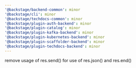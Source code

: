 ```yaml
---
'@backstage/backend-common': minor
'@backstage/cli': minor
'@backstage/techdocs-common': minor
'@backstage/plugin-auth-backend': minor
'@backstage/plugin-catalog': minor
'@backstage/plugin-kafka-backend': minor
'@backstage/plugin-kubernetes-backend': minor
'@backstage/plugin-scaffolder-backend': minor
'@backstage/plugin-techdocs-backend': minor
---
```


remove usage of res.send() for use of res.json() and res.end()
